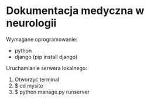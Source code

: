 # Dokumentacja medyczna w neurologii

Wymagane oprogramowanie:
- python
- django (pip install django)


Uruchamianie serwera lokalnego:
1. Otworzyć terminal
2. $ cd mysite
3. $ python manage.py runserver
